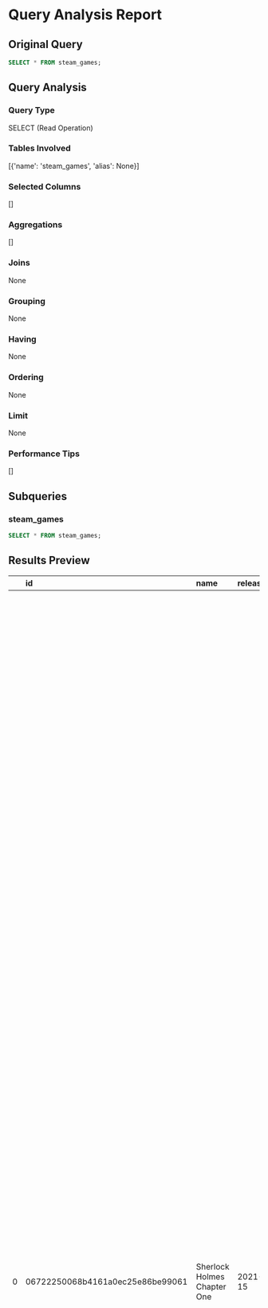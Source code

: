 # Query Analysis Report

## Original Query
```sql
SELECT * FROM steam_games;
```

## Query Analysis

### Query Type
SELECT (Read Operation)

### Tables Involved
[{'name': 'steam_games', 'alias': None}]

### Selected Columns
[]

### Aggregations
[]

### Joins
None

### Grouping
None

### Having
None

### Ordering
None

### Limit
None

### Performance Tips
[]

## Subqueries

### steam_games
```sql
SELECT * FROM steam_games;
```

## Results Preview
|    | id                               | name                             | release_date   |   estimated_owners |   peak_ccu | age_rating    |   price |   dlc_count | about_the_game                                                                                                                                                                                                                                                                                                                                                                                                                                                                                                                                                                                                                                                                                                                                                                                                                                                                                                                                                                                                                                                                                                                                                                                                                                                                                                                                                                                                                                                                                                                                                                                                                                                                                                                                                                                                                                                                                                                                                                                                                                                                                                                                                                                                                                                                                                                                                                                                                                                                                                                                                                                                                                                                                                                                                                                                                                                                                                                                                                                                                                                                                                                                                                                                                                                                                                                                                                                                                                                                                                                                                                                                                                                                                                                                                                                                                                                                                                                                                                                                                                                                                                                                                                                                                                                                                                                                                                                                                                                                                                                                                                                                                                                                                                                                                                                                                                                                                                                                                                                                                                                                                                                                                                                                                                                                                                                                                                                                                                                                                                                                                                                                                                                                                                                                                                                                                                                                                                                                                                                                                                                                                                                                                                                                                                                                                                                                                                                                                                                                                                                                                                                                                                                                                                                                                                                                                                                                                                                                                                                                                                                                                                                                                                                                                                                                                                                                                                                                                                                                                                                                                                                                                                                                                                                                                                                                                                                                                                                                                                                                                                                                                                                                                                                                                                                                                                                                                                                                                                                                                                                                                                                                                                                                                                                                                                                                                                                                                                                                                                                                                                                                                                                                                   | supported_languages                                                                                                                                                                                                                                                         | full_audio_languages                                                                                                                                                                                                                                                        | reviews                                                                                                                                                                                                                                                                                                                                                                                                                                                                                                                                                                                                                                                                                                                                                                                                                                                                                                                                                                                                                                                         | header_image                                                                  | website                                                 | support_url                                  | support_email                   | windows   | mac   | linux   |   achievements |   average_hours_played | developers                                                         | publishers            | categories                                                                                                                                                                                                                                                              | genres                                             | tags                                                                                                                                                                                                                                                   | screenshots                                                                                                                                                                                                                                                                                                                                                                                                                                                                                                                                                                                                                                                                                                                                                                                                                                                                                                                                                                                                                                                                                                                                                                                                                                                                                                                                                                                                                                                                                                                                                                                                                                                                                                                                                                                                                                                                                                                                                                                                                                                                                                                                                                                                                                                                                                                                                                                                                                                                                                                                                                                                                                                                                                                                                                                                                                                                                                                                                         | movies                                                                                                                                                                                                                                                                                                                                                                                                                                                                                                                                                                                                                                                          |
|---:|:---------------------------------|:---------------------------------|:---------------|-------------------:|-----------:|:--------------|--------:|------------:|:-----------------------------------------------------------------------------------------------------------------------------------------------------------------------------------------------------------------------------------------------------------------------------------------------------------------------------------------------------------------------------------------------------------------------------------------------------------------------------------------------------------------------------------------------------------------------------------------------------------------------------------------------------------------------------------------------------------------------------------------------------------------------------------------------------------------------------------------------------------------------------------------------------------------------------------------------------------------------------------------------------------------------------------------------------------------------------------------------------------------------------------------------------------------------------------------------------------------------------------------------------------------------------------------------------------------------------------------------------------------------------------------------------------------------------------------------------------------------------------------------------------------------------------------------------------------------------------------------------------------------------------------------------------------------------------------------------------------------------------------------------------------------------------------------------------------------------------------------------------------------------------------------------------------------------------------------------------------------------------------------------------------------------------------------------------------------------------------------------------------------------------------------------------------------------------------------------------------------------------------------------------------------------------------------------------------------------------------------------------------------------------------------------------------------------------------------------------------------------------------------------------------------------------------------------------------------------------------------------------------------------------------------------------------------------------------------------------------------------------------------------------------------------------------------------------------------------------------------------------------------------------------------------------------------------------------------------------------------------------------------------------------------------------------------------------------------------------------------------------------------------------------------------------------------------------------------------------------------------------------------------------------------------------------------------------------------------------------------------------------------------------------------------------------------------------------------------------------------------------------------------------------------------------------------------------------------------------------------------------------------------------------------------------------------------------------------------------------------------------------------------------------------------------------------------------------------------------------------------------------------------------------------------------------------------------------------------------------------------------------------------------------------------------------------------------------------------------------------------------------------------------------------------------------------------------------------------------------------------------------------------------------------------------------------------------------------------------------------------------------------------------------------------------------------------------------------------------------------------------------------------------------------------------------------------------------------------------------------------------------------------------------------------------------------------------------------------------------------------------------------------------------------------------------------------------------------------------------------------------------------------------------------------------------------------------------------------------------------------------------------------------------------------------------------------------------------------------------------------------------------------------------------------------------------------------------------------------------------------------------------------------------------------------------------------------------------------------------------------------------------------------------------------------------------------------------------------------------------------------------------------------------------------------------------------------------------------------------------------------------------------------------------------------------------------------------------------------------------------------------------------------------------------------------------------------------------------------------------------------------------------------------------------------------------------------------------------------------------------------------------------------------------------------------------------------------------------------------------------------------------------------------------------------------------------------------------------------------------------------------------------------------------------------------------------------------------------------------------------------------------------------------------------------------------------------------------------------------------------------------------------------------------------------------------------------------------------------------------------------------------------------------------------------------------------------------------------------------------------------------------------------------------------------------------------------------------------------------------------------------------------------------------------------------------------------------------------------------------------------------------------------------------------------------------------------------------------------------------------------------------------------------------------------------------------------------------------------------------------------------------------------------------------------------------------------------------------------------------------------------------------------------------------------------------------------------------------------------------------------------------------------------------------------------------------------------------------------------------------------------------------------------------------------------------------------------------------------------------------------------------------------------------------------------------------------------------------------------------------------------------------------------------------------------------------------------------------------------------------------------------------------------------------------------------------------------------------------------------------------------------------------------------------------------------------------------------------------------------------------------------------------------------------------------------------------------------------------------------------------------------------------------------------------------------------------------------------------------------------------------------------------------------------------------------------------------------------------------------------------------------------------------------------------------------------------------------------------------------------------------------------------------------------------------------------------------------------------------------------------------------------------------------------------------------------------------------------------------------------------------------------------------------------------------------------------------------------------------------------------------------------------------------------------------|:----------------------------------------------------------------------------------------------------------------------------------------------------------------------------------------------------------------------------------------------------------------------------|:----------------------------------------------------------------------------------------------------------------------------------------------------------------------------------------------------------------------------------------------------------------------------|:----------------------------------------------------------------------------------------------------------------------------------------------------------------------------------------------------------------------------------------------------------------------------------------------------------------------------------------------------------------------------------------------------------------------------------------------------------------------------------------------------------------------------------------------------------------------------------------------------------------------------------------------------------------------------------------------------------------------------------------------------------------------------------------------------------------------------------------------------------------------------------------------------------------------------------------------------------------------------------------------------------------------------------------------------------------|:------------------------------------------------------------------------------|:--------------------------------------------------------|:---------------------------------------------|:--------------------------------|:----------|:------|:--------|---------------:|-----------------------:|:-------------------------------------------------------------------|:----------------------|:------------------------------------------------------------------------------------------------------------------------------------------------------------------------------------------------------------------------------------------------------------------------|:---------------------------------------------------|:-------------------------------------------------------------------------------------------------------------------------------------------------------------------------------------------------------------------------------------------------------|:--------------------------------------------------------------------------------------------------------------------------------------------------------------------------------------------------------------------------------------------------------------------------------------------------------------------------------------------------------------------------------------------------------------------------------------------------------------------------------------------------------------------------------------------------------------------------------------------------------------------------------------------------------------------------------------------------------------------------------------------------------------------------------------------------------------------------------------------------------------------------------------------------------------------------------------------------------------------------------------------------------------------------------------------------------------------------------------------------------------------------------------------------------------------------------------------------------------------------------------------------------------------------------------------------------------------------------------------------------------------------------------------------------------------------------------------------------------------------------------------------------------------------------------------------------------------------------------------------------------------------------------------------------------------------------------------------------------------------------------------------------------------------------------------------------------------------------------------------------------------------------------------------------------------------------------------------------------------------------------------------------------------------------------------------------------------------------------------------------------------------------------------------------------------------------------------------------------------------------------------------------------------------------------------------------------------------------------------------------------------------------------------------------------------------------------------------------------------------------------------------------------------------------------------------------------------------------------------------------------------------------------------------------------------------------------------------------------------------------------------------------------------------------------------------------------------------------------------------------------------------------------------------------------------------------------------------------------------|:----------------------------------------------------------------------------------------------------------------------------------------------------------------------------------------------------------------------------------------------------------------------------------------------------------------------------------------------------------------------------------------------------------------------------------------------------------------------------------------------------------------------------------------------------------------------------------------------------------------------------------------------------------------|
|  0 | 06722250068b4161a0ec25e86be99061 | Sherlock Holmes Chapter One      | 2021-11-15     |                 82 |        127 | For Adult (A) |   44.99 |          11 | As Sherlock, your legacy is written by the decisions you make in this open world detective adventure. Deception, violence, and deduction are just a few resources in your arsenal—your mysterious companion and sounding board, Jon, is another. Whether you choose brute force to solve problems or stay one step ahead of your enemies by using your wits to spot vulnerabilities, you decide what each situation demands as you hone your investigative skills. It’s time to confront your past so you can become the legend you’re destined to be. KEY PILLARS The Man Before: As a cavalier young Sherlock on the precipice of adulthood, you’ll earn your reputation in a way no game or story has explored before. We’ve never seen the youthful arrogance and naiveté of the man before the legend—now you’re living it. Global Investigation: You never know where your next clue will come from. Explore and exploit the entire city in your pursuit of truth, using clues, rumors, disguises, tags, and pinned evidence to build a solid case within your mind palace. And Stay Down: Weapons might help you in a pinch, but there’s something to be said for style—and you have it in spades. Spot enemy vulnerabilities with your brilliant observation skills, or exploit the environment to take someone down while keeping your own hands clean. A Different Jon: Before John Watson, there was a different Jon - your best and only friend. But who is he, really? A Darkening Tide: Set in the 19th century, the vibrant island in the Mediterranean promises anything but paradise. Political corruption and crime run rampant while the islanders cling to tradition and eschew outsiders, making your job even more difficult. Truth and Lies: There are two sides to every story, and the proud islanders have their own ideas about truth and justice. It’s up to you to decide whether uncovering the truth will do more harm than good—and how that will shape the man you’ll become.                                                                                                                                                                                                                                                                                                                                                                                                                                                                                                                                                                                                                                                                                                                                                                                                                                                                                                                                                                                                                                                                                                                                                                                                                                                                                                                                                                                                                                                                                                                                                                                                                                                                                                                                                                                                                                                                                                                                                                                                                                                                                                                                                                                                                                                                                                                                                                                                                                                                                                                                                                                                                                                                                                                                                                                                                                                                                                                                                                                                                                                                                                                                                                                                                                                                                                                                                                                                                                                                                                                                                                                                                                                                                                                                                                                                                                                                                                                                                                                                                                                                                                                                                                                                                                                                                                                                                                                                                                                                                                                                                                                                                                                                                                                                                                                                                                                                                                                                                                                                                                                                                                                                                                                                                                                                                                                                                                                                                                                                                                                                                                                                                                                                                                                                                                                                                                                                                                                                                                                                                                                                                                                                                                                                                                                                                                                                                                                                                                                                                                                                                                                                                                                                                                                                                                                                                                                                                                                                                                                                                                                                                                                                                   | ['English', 'French', 'Italian', 'German', 'Spanish - Spain', 'Arabic', 'Czech', 'Japanese', 'Korean', 'Polish', 'Portuguese - Brazil', 'Russian', 'Simplified Chinese', 'Traditional Chinese', 'Turkish', 'Ukrainian']                                                     | ['English', 'Ukrainian']                                                                                                                                                                                                                                                    | “It's a detective's paradise” 8/10 – PC Gamer “Sherlock Holmes Chapter One is gorgeous in graphics, with in-depth gameplay mechanics, and a deep, emotional story about mental health and trauma compile it into the masterpiece that it is.” 10/10 – Gamegrin “A great story powered by solid writing, charming characters, varied cases, and new open-world gameplay mechanics that fit incredibly well” 8.5/10 – Wccftech                                                                                                                                                                                                                                                                                                                                                                                                                                                                                                                                                                                                                                    | https://cdn.akamai.steamstatic.com/steam/apps/1137300/header.jpg?t=1648025947 | https://sherlockholmes.one                              | http://frogwares.com/support/                | support@frogwares.com           | True      | False | False   |             39 |                18934.7 | Frogwares                                                          | Frogwares             | Single-player,Steam Achievements,Full controller support,Steam Trading Cards,Steam Cloud                                                                                                                                                                                | Action,Adventure                                   | Detective,Open World,Story Rich,Mystery,Action,Crime,Choices Matter,Adventure,Action-Adventure,Atmospheric,Investigation,Combat,Exploration,Third Person,Multiple Endings,Narration,Psychological,Thriller,Emotional,Drama                             | https://cdn.akamai.steamstatic.com/steam/apps/1137300/ss_2e203d79cdca27b3553461cc7d789842853ff189.1920x1080.jpg?t=1648025947,https://cdn.akamai.steamstatic.com/steam/apps/1137300/ss_3bbeb9b161b431b817ae90d0ed27ec9cd9d97f0e.1920x1080.jpg?t=1648025947,https://cdn.akamai.steamstatic.com/steam/apps/1137300/ss_4dbb83e746e4684621e4d60da5b3b75ac1465926.1920x1080.jpg?t=1648025947,https://cdn.akamai.steamstatic.com/steam/apps/1137300/ss_2dee7b32fad9c72c9071ffa4847f1951293659db.1920x1080.jpg?t=1648025947,https://cdn.akamai.steamstatic.com/steam/apps/1137300/ss_0b1b2d52a2dc6ad88084621befd034f112b5f949.1920x1080.jpg?t=1648025947,https://cdn.akamai.steamstatic.com/steam/apps/1137300/ss_c34ee7216f70ae6f90f1e50dcac07b2134362c50.1920x1080.jpg?t=1648025947,https://cdn.akamai.steamstatic.com/steam/apps/1137300/ss_631250287f0d9faefde8badf998080e93180790a.1920x1080.jpg?t=1648025947,https://cdn.akamai.steamstatic.com/steam/apps/1137300/ss_ba7cdfec96d17110fbde7b5b57704f740acd3aec.1920x1080.jpg?t=1648025947,https://cdn.akamai.steamstatic.com/steam/apps/1137300/ss_375535119d5190bfa4784ba57a3fac510f10c57c.1920x1080.jpg?t=1648025947,https://cdn.akamai.steamstatic.com/steam/apps/1137300/ss_f0ec8c52e34cfe60cab609fb47552c52915e99cf.1920x1080.jpg?t=1648025947,https://cdn.akamai.steamstatic.com/steam/apps/1137300/ss_66e20aee4a019cd33f414c974e4c9e18f863dac9.1920x1080.jpg?t=1648025947                                                                                                                                                                                                                                                                                                                                                                                                                                                                                                                                                                                                                                                                                                                                                                                                                                                                                                                                                                                                                                                                                                                                                                                                                                                                                                                                                                                                                                                                                                                                      | http://cdn.akamai.steamstatic.com/steam/apps/256838768/movie_max.mp4?t=1623663809,http://cdn.akamai.steamstatic.com/steam/apps/256827353/movie_max.mp4?t=1616753526,http://cdn.akamai.steamstatic.com/steam/apps/256799246/movie_max.mp4?t=1598885161                                                                                                                                                                                                                                                                                                                                                                                                           |
|  1 | 6e708b1e608f446eaa80488d26b7444b | F.I.S.T.: Forged In Shadow Torch | 2021-10-02     |                 86 |         47 | Everyone (E)  |   29.99 |           1 | Six years ago, the Machine Legion invaded and colonized the Torch City, which was originally inhabited by animals. Rayton, the former soldier in the resistance war, has been living in seclusion since then. After his friend is forcibly arrested, Rayton reclaims his mechanical fist and steps to his journey fighting back. And he never expects that he has been involved in a bigger scheme between the mafia, the rebellion, and the legion. Exploring the Metroidvania game world with a dozen of areas with distinguishing vision themes and level designs. Earning the rewards by conquering the challenges of combats, puzzles and platformers in countless chambers, tunnels and shortcuts. Interconnected and automatically loading game map makes the detailed Torch City more convincing and beautiful. Mastering the Fist, the Drill and the Whip, depending on the situation of the battlefield, switch your advantages between the long hits, the high damage and the wide range, taking every enemy standing in front of you down. Dozens of enemies wielding their unique weapons challenge you with exquisite cooperation tactics, and various bosses with totally different combat patterns provides you never repeated experience. The combining of the dieselpunk aesthetics and the oriental-style architecture constructs the core visual style of Torch City, exposing the world with the intense conflict between the furry animals and the mechanical army from their appearance to the nature. Powered by Unreal Engine 4 with physically based rendering and extremely detailed textures, presenting a gorgeous 3D visual performance and pushing the genre to a whole new level.                                                                                                                                                                                                                                                                                                                                                                                                                                                                                                                                                                                                                                                                                                                                                                                                                                                                                                                                                                                                                                                                                                                                                                                                                                                                                                                                                                                                                                                                                                                                                                                                                                                                                                                                                                                                                                                                                                                                                                                                                                                                                                                                                                                                                                                                                                                                                                                                                                                                                                                                                                                                                                                                                                                                                                                                                                                                                                                                                                                                                                                                                                                                                                                                                                                                                                                                                                                                                                                                                                                                                                                                                                                                                                                                                                                                                                                                                                                                                                                                                                                                                                                                                                                                                                                                                                                                                                                                                                                                                                                                                                                                                                                                                                                                                                                                                                                                                                                                                                                                                                                                                                                                                                                                                                                                                                                                                                                                                                                                                                                                                                                                                                                                                                                                                                                                                                                                                                                                                                                                                                                                                                                                                                                                                                                                                                                                                                                                                                                                                                                                                                                                                                                                                                                                                                                                                                                                                                                                                                                                                                                                                                                                                                                                                                                                                                                                                                                                                                                | ['English', 'Simplified Chinese', 'Japanese', 'Traditional Chinese', 'French', 'German', 'Spanish - Spain', 'Russian', 'Portuguese - Brazil']                                                                                                                               | ['English', 'Simplified Chinese', 'Portuguese - Brazil']                                                                                                                                                                                                                    | “F.I.S.T.: Forged In Shadow Torch is a gorgeous Metroidvania that tells a much better story than any anthropomorphic narrative has a right to tell. It's emotional and engaging during each scene brought together with challenging moments of action and puzzle-platforming. This game respects your time, but some moments can drag on due to limited fast travel and some confusing objectives. Who cares though, you're a rabbit with a robotic fist attached to your back; how cool is that!?” 9 – Noixy Pixel “F.I.S.T. offers another fine example of an exploration-focused side-scroller, and fans of the genre will find plenty to love. What it lacks in innovation, it makes up for by executing familiar ideas at a high level and dropping them into an alluring world. Developer TiGames has pulled a nice surprise out of its hat.” 8.5 – Game Informer “F.I.S.T: Forged in Shadow Torch's exciting, brutal combat, and rewarding exploration set it apart from many of its genre-mates, and make it utterly worth your time.” 8.5 – GodisaGeek | https://cdn.akamai.steamstatic.com/steam/apps/1330470/header.jpg?t=1653658918 |                                                         | https://discord.gg/GJW93tc2cp                | contact@antiidelay.com          | True      | False | False   |             43 |                45068.5 | TiGames                                                            | Antiidelay            | Single-player,Steam Achievements,Full controller support                                                                                                                                                                                                                | Action,Adventure,Indie,RPG,Simulation,Sports       | Metroidvania,Platformer,Action,Steampunk,Adventure,Singleplayer,2D Platformer,Story Rich,Exploration,Action-Adventure,Retro,Linear,Indie,3D Vision,Combat,2.5D,Simulation,Old School,Third Person,Stylized                                             | https://cdn.akamai.steamstatic.com/steam/apps/1330470/ss_7df6a4834d21faef268c54e82b228c4442c33ea8.1920x1080.jpg?t=1653658918,https://cdn.akamai.steamstatic.com/steam/apps/1330470/ss_d859bc7d1eeb92ba0b863820a3f5b8d2aeaa626b.1920x1080.jpg?t=1653658918,https://cdn.akamai.steamstatic.com/steam/apps/1330470/ss_e1d32451f4ad62c603c2778ad4075fd11d0dbc16.1920x1080.jpg?t=1653658918,https://cdn.akamai.steamstatic.com/steam/apps/1330470/ss_5c9aeb1bf6210a6798289fbb1c7aa2fa5c28a117.1920x1080.jpg?t=1653658918,https://cdn.akamai.steamstatic.com/steam/apps/1330470/ss_4c547ce08bb7a08fd4167b18219f58d5667abe85.1920x1080.jpg?t=1653658918,https://cdn.akamai.steamstatic.com/steam/apps/1330470/ss_d3133e508265bc969124e5f1c614de260d27240c.1920x1080.jpg?t=1653658918,https://cdn.akamai.steamstatic.com/steam/apps/1330470/ss_b6955bb1a34990d6f73a97e3cf4dd70a62da601c.1920x1080.jpg?t=1653658918,https://cdn.akamai.steamstatic.com/steam/apps/1330470/ss_7ce55287374247ce6e9d70e9dd30e35312812ac0.1920x1080.jpg?t=1653658918,https://cdn.akamai.steamstatic.com/steam/apps/1330470/ss_47fd34012a9c795bd66e41d6f39a969ac7d25bac.1920x1080.jpg?t=1653658918,https://cdn.akamai.steamstatic.com/steam/apps/1330470/ss_3a42f4a3bb928b78eeceb4f82d4b4ba2307d96ad.1920x1080.jpg?t=1653658918,https://cdn.akamai.steamstatic.com/steam/apps/1330470/ss_376baec8b827f517b367ce89965b356769e7ea90.1920x1080.jpg?t=1653658918                                                                                                                                                                                                                                                                                                                                                                                                                                                                                                                                                                                                                                                                                                                                                                                                                                                                                                                                                                                                                                                                                                                                                                                                                                                                                                                                                                                                                                                                                                                                      | http://cdn.akamai.steamstatic.com/steam/apps/256880575/movie_max.mp4?t=1648886933,http://cdn.akamai.steamstatic.com/steam/apps/256853299/movie_max.mp4?t=1648893722                                                                                                                                                                                                                                                                                                                                                                                                                                                                                             |
|  2 | d2c076cd3c49453cbc85d7eb4c223713 | Skate City                       | 2021-05-06     |                 87 |          2 | Everyone (E)  |   14.99 |           0 | Skate City is your perfect ride. Worldwide. Coast through three iconic locations based off of real-world skate spots in Los Angeles, Oslo, and Barcelona. Pull off realistic tricks with the swipe of a mouse or a flick of your joystick, with optimized controller support as well as mouse and keyboard options. Hundreds of combinations are available, including flip tricks, grabs, grinds, spins, and manuals with our easy-to-use controls. Complete over 100 challenges or chill out and ride at your own pace with Endless Skate. Customize your skater by picking up a new deck, trucks, wheels, shoes, hats, glasses, and clothes in the skate shop. You can also change your hair style, and skin tone, or unlock new moves and upgrade your abilities. Original soundtrack of atmospheric lo-fi beats. Capture and share your best runs with our in-game recording tools. You can zoom in, use a fish-eye lens, spin the camera and even slow down time to highlight your best tricks!                                                                                                                                                                                                                                                                                                                                                                                                                                                                                                                                                                                                                                                                                                                                                                                                                                                                                                                                                                                                                                                                                                                                                                                                                                                                                                                                                                                                                                                                                                                                                                                                                                                                                                                                                                                                                                                                                                                                                                                                                                                                                                                                                                                                                                                                                                                                                                                                                                                                                                                                                                                                                                                                                                                                                                                                                                                                                                                                                                                                                                                                                                                                                                                                                                                                                                                                                                                                                                                                                                                                                                                                                                                                                                                                                                                                                                                                                                                                                                                                                                                                                                                                                                                                                                                                                                                                                                                                                                                                                                                                                                                                                                                                                                                                                                                                                                                                                                                                                                                                                                                                                                                                                                                                                                                                                                                                                                                                                                                                                                                                                                                                                                                                                                                                                                                                                                                                                                                                                                                                                                                                                                                                                                                                                                                                                                                                                                                                                                                                                                                                                                                                                                                                                                                                                                                                                                                                                                                                                                                                                                                                                                                                                                                                                                                                                                                                                                                                                                                                                                                                                                                                                                                                                                                                                                                                                                                                                                                                                                                                                                                                                                                                                             | ['English', 'French', 'Italian', 'German', 'Spanish - Spain', 'Arabic', 'Danish', 'Dutch', 'Japanese', 'Korean', 'Norwegian', 'Polish', 'Portuguese - Brazil', 'Russian', 'Simplified Chinese', 'Swedish', 'Traditional Chinese', 'Turkish']                                | []                                                                                                                                                                                                                                                                          | “It's pretty much a masterpiece” Eurogamer “It’s become my 'everything' game” Kotaku “A joy to experience” Screen Rant                                                                                                                                                                                                                                                                                                                                                                                                                                                                                                                                                                                                                                                                                                                                                                                                                                                                                                                                          | https://cdn.akamai.steamstatic.com/steam/apps/1361670/header.jpg?t=1620779892 | https://skatecitygame.com/                              | https://skatecitygame.com/support/           | support@builtbysnowman.com      | True      | False | False   |             10 |                30727.7 | Agens,Room8                                                        | Snowman               | Single-player,Steam Achievements,Full controller support                                                                                                                                                                                                                | Action,Casual,Indie,Simulation,Sports              | Skating,Skateboarding,Sports,2.5D,Action,Singleplayer,Character Customization,Minimalist,Arcade,Controller,Relaxing,Realistic,Simulation,Atmospheric,Side Scroller,Casual,Stylized,Immersive Sim,Modern,Beautiful                                      | https://cdn.akamai.steamstatic.com/steam/apps/1361670/ss_698a295801e9aa5bc95f22e6e0dde96089ad420c.1920x1080.jpg?t=1620779892,https://cdn.akamai.steamstatic.com/steam/apps/1361670/ss_ddc1a2afa3f4624b9fca5478a40f00bb3b92b9e3.1920x1080.jpg?t=1620779892,https://cdn.akamai.steamstatic.com/steam/apps/1361670/ss_33407fc13a7ab4806eef8d6aef61c2cb6becf154.1920x1080.jpg?t=1620779892,https://cdn.akamai.steamstatic.com/steam/apps/1361670/ss_f52dacf8a04db19f19b2d5fc49771eb87ec3cfef.1920x1080.jpg?t=1620779892,https://cdn.akamai.steamstatic.com/steam/apps/1361670/ss_436c4bb882e790d2ee53ddd465099ed85b7762ac.1920x1080.jpg?t=1620779892,https://cdn.akamai.steamstatic.com/steam/apps/1361670/ss_bf29fdba396fc34a568c11c599a9ba6e1614e9bb.1920x1080.jpg?t=1620779892,https://cdn.akamai.steamstatic.com/steam/apps/1361670/ss_fa7841340badcdb3665e52f14ca148a75c1133e4.1920x1080.jpg?t=1620779892,https://cdn.akamai.steamstatic.com/steam/apps/1361670/ss_fdb1887e0d367a9aa537db335429429d33a65a5d.1920x1080.jpg?t=1620779892                                                                                                                                                                                                                                                                                                                                                                                                                                                                                                                                                                                                                                                                                                                                                                                                                                                                                                                                                                                                                                                                                                                                                                                                                                                                                                                                                                                                                                                                                                                                                                                                                                                                                                                                                                                                                                                                                                                             | http://cdn.akamai.steamstatic.com/steam/apps/256791250/movie_max.mp4?t=1612885783                                                                                                                                                                                                                                                                                                                                                                                                                                                                                                                                                                               |
|  3 | ea40bbb5451649e38472912b11f338b8 | The Wolf Among Us                | 2013-10-11     |                 89 |        106 | For Adult (A) |   14.99 |           0 | From the makers of the 2012 Game of the Year: The Walking Dead, comes a gritty, violent and mature thriller based on the award-winning Fables comic books (DC Comics/Vertigo). As Bigby Wolf - THE big bad wolf - you will discover that a brutal, bloody murder is just a taste of things to come in a game series where your every decision can have enormous consequences. An evolution of Telltale's ground-breaking choice and consequence game mechanics will ensure the player learns that even as Bigby Wolf, Sheriff of Fabletown, life in the big bad city is bloody, terrifying and dangerous. Over a season of content spanning across 5 episodes: Episode 1: Faith - Available Now Episode 2: Smoke and Mirrors - Available Now Episode 3: A Crooked Mile - Available Now Episode 4: In Sheep's Clothing - Available Now Episode 5: Cry Wolf - Available Now Key Features From the team that brought you 2012 Game of the Year, The Walking Dead Based on the Eisner Award-winning Fables comic book series Now, it’s not only WHAT you choose to do that will affect your story, but WHEN you choose to do it A mature and gritty take on characters from fairytales, legends and folklore who have escaped into our world A perfect place to begin your Fables journey, even if you’ve not read the comics; this game is set before the events seen in the first issue                                                                                                                                                                                                                                                                                                                                                                                                                                                                                                                                                                                                                                                                                                                                                                                                                                                                                                                                                                                                                                                                                                                                                                                                                                                                                                                                                                                                                                                                                                                                                                                                                                                                                                                                                                                                                                                                                                                                                                                                                                                                                                                                                                                                                                                                                                                                                                                                                                                                                                                                                                                                                                                                                                                                                                                                                                                                                                                                                                                                                                                                                                                                                                                                                                                                                                                                                                                                                                                                                                                                                                                                                                                                                                                                                                                                                                                                                                                                                                                                                                                                                                                                                                                                                                                                                                                                                                                                                                                                                                                                                                                                                                                                                                                                                                                                                                                                                                                                                                                                                                                                                                                                                                                                                                                                                                                                                                                                                                                                                                                                                                                                                                                                                                                                                                                                                                                                                                                                                                                                                                                                                                                                                                                                                                                                                                                                                                                                                                                                                                                                                                                                                                                                                                                                                                                                                                                                                                                                                                                                                                                                                                                                                                                                                                                                                                                                                                                                                                                                                                                                                                                                                                                                                                                                                                            | ['English']                                                                                                                                                                                                                                                                 | ['English']                                                                                                                                                                                                                                                                 | “The dark interpretations of these fairy tales are gripping and Telltale never forgets that hook.” 9/10 – Game Informer “…deftly merges Walking Dead's moral quandaries with a noir murder mystery” 90/100 – PC Gamer “… immediately stakes its own claim as one of the most exciting adventure games of the year.” 9/10 – IGN                                                                                                                                                                                                                                                                                                                                                                                                                                                                                                                                                                                                                                                                                                                                  | https://cdn.akamai.steamstatic.com/steam/apps/250320/header.jpg?t=1605585374  | https://www.telltale.com/                               | https://www.telltale.com/player-support/     |                                 | True      | False | False   |             35 |                19553   | Telltale                                                           | Telltale              | Single-player,Steam Achievements,Full controller support,Remote Play on TV                                                                                                                                                                                              | Action,Adventure,Casual                            | Adventure,Detective,Story Rich,Episodic,Point & Click,Noir,Mature,Choose Your Own Adventure,Comic Book,Singleplayer,Atmospheric,Mystery,Cinematic,Dark,Well-Written,Fantasy,Quick-Time Events,Choices Matter,Great Soundtrack,Nudity                   | https://cdn.akamai.steamstatic.com/steam/apps/250320/ss_97605e426c7bc76cd891cfe966da2c7979165b0f.1920x1080.jpg?t=1605585374,https://cdn.akamai.steamstatic.com/steam/apps/250320/ss_dedc5e68e74788af4d714392a231d090d2511af9.1920x1080.jpg?t=1605585374,https://cdn.akamai.steamstatic.com/steam/apps/250320/ss_1efe728df9f54a9663630e64370e6a43988ed1a3.1920x1080.jpg?t=1605585374,https://cdn.akamai.steamstatic.com/steam/apps/250320/ss_6936b061c105487ab9ba98fa3db8508dd237c7d4.1920x1080.jpg?t=1605585374,https://cdn.akamai.steamstatic.com/steam/apps/250320/ss_29a49b21ba1b93fc31b60707560195f7ef3fbf44.1920x1080.jpg?t=1605585374,https://cdn.akamai.steamstatic.com/steam/apps/250320/ss_be6d5010313dae1668d150f1da64802be0a37a06.1920x1080.jpg?t=1605585374,https://cdn.akamai.steamstatic.com/steam/apps/250320/ss_0ac9145dfb5bc9f729649cc5ce25d32ac09eeaaa.1920x1080.jpg?t=1605585374,https://cdn.akamai.steamstatic.com/steam/apps/250320/ss_cf263a545dbf1f3f60ca5fe19cbcbdff8a4bfcfc.1920x1080.jpg?t=1605585374,https://cdn.akamai.steamstatic.com/steam/apps/250320/ss_acdd7002a5c6be8b93bdc0c005c3bbce576d4942.1920x1080.jpg?t=1605585374,https://cdn.akamai.steamstatic.com/steam/apps/250320/ss_b7bdee9771aecc033cccc8a8e6d8e3eac47db93f.1920x1080.jpg?t=1605585374,https://cdn.akamai.steamstatic.com/steam/apps/250320/ss_624e8954b0cf08dcba1402090e898033aee75a60.1920x1080.jpg?t=1605585374,https://cdn.akamai.steamstatic.com/steam/apps/250320/ss_e7fa57e20f0aad100e067e5402bb1d6a4244a471.1920x1080.jpg?t=1605585374,https://cdn.akamai.steamstatic.com/steam/apps/250320/ss_d212b346f28b97a31cbbb18bb126a8841af71ab6.1920x1080.jpg?t=1605585374,https://cdn.akamai.steamstatic.com/steam/apps/250320/ss_c8c2cf0603f6a956fa4a514a051b0ace5081bed8.1920x1080.jpg?t=1605585374                                                                                                                                                                                                                                                                                                                                                                                                                                                                                                                                                                                                                                                                                                                                                                                                                                                                                                                                                                                                                                                                                                                                                             | http://cdn.akamai.steamstatic.com/steam/apps/2033358/movie_max.mp4?t=1447362655,http://cdn.akamai.steamstatic.com/steam/apps/2032560/movie_max.mp4?t=1447362061,http://cdn.akamai.steamstatic.com/steam/apps/2032109/movie_max.mp4?t=1447361668,http://cdn.akamai.steamstatic.com/steam/apps/2031707/movie_max.mp4?t=1447361171,http://cdn.akamai.steamstatic.com/steam/apps/2030879/movie_max.mp4?t=1447360346,http://cdn.akamai.steamstatic.com/steam/apps/2029976/movie_max.mp4?t=1447359335,http://cdn.akamai.steamstatic.com/steam/apps/2029709/movie_max.mp4?t=1447359149,http://cdn.akamai.steamstatic.com/steam/apps/2029533/movie_max.mp4?t=1447358922 |
|  4 | a141915f0de3494791151b205a712cda | Faeria                           | 2017-03-08     |                105 |         58 | Everyone (E)  |   19.99 |           9 | With its unique living board, Faeria will challenge you with truly strategic card battles. Craft your deck, shape the battlefield, and fight for victory! A strategy game like no other. Build exciting decks and shape the battlefield as you fight epic battles. Raise mountains, build forests, fill lakes, or harness the sands of the deserts. You choose your own path to victory. Earn your collection through our simple and affordable DLC-based business model. Experience a card game without expensive micro-transactions. Whether through solo campaigns, draft mode, or PVP, all cards are earned through simply playing the game! Enjoy 100+ hours of solo content, co-operative missions, and puzzles! Explore a vast array of challenges that reward you in return. Journey through the Oversky and defeat devious World Bosses - or even play enemy AI in draft mode! Enter Pandora, Faeria's unique draft mode where your deck-building skills are put to the ultimate test. Choose to play against the AI or put your deck to the ultimate test in PVP. Earn rewards based on how well you do. It’s the perfect way to increase your collection, or just have fun! Become a part of our thriving, supportive, and helpful community by joining our official Discord channel, subreddit, forums - or join The Hub! Years in the making, you’ll be hard-pressed to find a more welcoming group of players. Compete in regular officially-recognized tournaments with great prizes - or watch them live and win in-game loot! Our esports system rewards players for excellent performance and allows everyone else to watch, enjoy, and gain free loot!                                                                                                                                                                                                                                                                                                                                                                                                                                                                                                                                                                                                                                                                                                                                                                                                                                                                                                                                                                                                                                                                                                                                                                                                                                                                                                                                                                                                                                                                                                                                                                                                                                                                                                                                                                                                                                                                                                                                                                                                                                                                                                                                                                                                                                                                                                                                                                                                                                                                                                                                                                                                                                                                                                                                                                                                                                                                                                                                                                                                                                                                                                                                                                                                                                                                                                                                                                                                                                                                                                                                                                                                                                                                                                                                                                                                                                                                                                                                                                                                                                                                                                                                                                                                                                                                                                                                                                                                                                                                                                                                                                                                                                                                                                                                                                                                                                                                                                                                                                                                                                                                                                                                                                                                                                                                                                                                                                                                                                                                                                                                                                                                                                                                                                                                                                                                                                                                                                                                                                                                                                                                                                                                                                                                                                                                                                                                                                                                                                                                                                                                                                                                                                                                                                                                                                                                                                                                                                                                                                                                                                                                                                                                                                                                                                                                                                                                                                                                                                                                                        | ['English', 'French', 'German', 'Spanish - Spain', 'Portuguese', 'Russian', 'Portuguese - Brazil', 'Italian', 'Japanese', 'Korean', 'Traditional Chinese', 'Czech', 'Simplified Chinese']                                                                                   | ['English', 'Simplified Chinese']                                                                                                                                                                                                                                           | “Faeria is the perfect combination of Catan and Heartstone. There is enough content to keep you entertained for hours, although the sheer amount of cards can be a bit overwhelming in the beginning.” 88 – XGN “At first glance Faeria seems to be a crasis between Magic and Catan. In fact, the comparison makes sense. If, however, you dig deeper you can discover the good work done by Abrakam in hybridizing different genres.” 85 – evereye it                                                                                                                                                                                                                                                                                                                                                                                                                                                                                                                                                                                                         | https://cdn.akamai.steamstatic.com/steam/apps/397060/header.jpg?t=1628277473  | https://www.faeria.com                                  | https://discord.gg/faeria                    | support@abrakam.com             | True      | True  | True    |             59 |                34472.4 | Abrakam Entertainment SA                                           | Versus Evil           | Single-player,Multi-player,PvP,Online PvP,Co-op,Online Co-op,Steam Achievements,Steam Trading Cards,In-App Purchases                                                                                                                                                    | Adventure,Indie,Massively Multiplayer,RPG,Strategy | Card Game,Strategy,Massively Multiplayer,Multiplayer,Indie,Adventure,RPG,Board Game,Turn-Based,Fantasy,Hex Grid,Singleplayer,Turn-Based Strategy,Trading Card Game,Casual,Action,Early Access,Survival,Relaxing,Anime                                  | https://cdn.akamai.steamstatic.com/steam/apps/397060/ss_b6e63e433787861222a7feeaf617fb5d9c36efd1.1920x1080.jpg?t=1628277473,https://cdn.akamai.steamstatic.com/steam/apps/397060/ss_4d807bace6b1cfd4b2dd8b39703ed5b66306f596.1920x1080.jpg?t=1628277473,https://cdn.akamai.steamstatic.com/steam/apps/397060/ss_48527901b7ea283fd17c810f7e0351afe9b6166f.1920x1080.jpg?t=1628277473,https://cdn.akamai.steamstatic.com/steam/apps/397060/ss_c99aedbdf15163b172e7c0029048e615cad5b8d2.1920x1080.jpg?t=1628277473,https://cdn.akamai.steamstatic.com/steam/apps/397060/ss_224ad122d70ef229f1b55254a8526569ea3cfdbc.1920x1080.jpg?t=1628277473,https://cdn.akamai.steamstatic.com/steam/apps/397060/ss_de8c332f3c763bd2f9ae7552452ffa436c13e624.1920x1080.jpg?t=1628277473,https://cdn.akamai.steamstatic.com/steam/apps/397060/ss_57079b72de2ed54b6bb48b7793d2ba8e90a389bf.1920x1080.jpg?t=1628277473,https://cdn.akamai.steamstatic.com/steam/apps/397060/ss_b01f267ee71ae5e539b650ca4c36ac7d9fb97a39.1920x1080.jpg?t=1628277473,https://cdn.akamai.steamstatic.com/steam/apps/397060/ss_35a6247e5b47ec7b94ccd3b629320a0ef6116fb9.1920x1080.jpg?t=1628277473,https://cdn.akamai.steamstatic.com/steam/apps/397060/ss_e4d3d44a805c3aba2a25f15c9481f46984ea68f8.1920x1080.jpg?t=1628277473,https://cdn.akamai.steamstatic.com/steam/apps/397060/ss_df2a6cc8335ca9af92e104d2115b05143fad0e79.1920x1080.jpg?t=1628277473,https://cdn.akamai.steamstatic.com/steam/apps/397060/ss_2977160264b5346daa228db4e93f887da7aa473a.1920x1080.jpg?t=1628277473                                                                                                                                                                                                                                                                                                                                                                                                                                                                                                                                                                                                                                                                                                                                                                                                                                                                                                                                                                                                                                                                                                                                                                                                                                                                                                                                                                                                                     | http://cdn.akamai.steamstatic.com/steam/apps/256754310/movie_max.mp4?t=1561481202                                                                                                                                                                                                                                                                                                                                                                                                                                                                                                                                                                               |
|  5 | 14f073a7a4204943b830717c32e2c710 | 20XX                             | 2017-08-16     |                 87 |         17 | Everyone (E)  |   14.99 |           3 | If you like roguelikes or Mega Man, 20XX is for you! 20XX is a roguelike action platformer that you can play with a friend. Jump and shoot your way through ever-changing levels, collect awesome new powers, and battle mighty bosses in the name of saving the human race maybe! 20XX also features full co-op. Play with a friend on the couch or over the interwebs! 20XX supports 1-2 players locally or online via Steam. Features: Crisp, precise controls - do exactly what you want your character to! Over 100 mighty powerups to collect! Tons of different play modes and optional difficulty modifiers! Seeded Daily and Weekly Challenges! All gameplay features available in both single player and co-op! (online or local) Roguelike Elements: Random levels: each time you play 20XX, the stages you play through will be brand new! Permanent death: each 20XX playthrough is a self-contained life! Death sends you back to HQ, where you can buy powerful upgrades for future runs. (There's also a Reverent Mode where you get three lives to make it through the game instead of one.) Persistent Upgrades: as you play 20XX, you'll earn Soul Chips, which unlock powerful Permanent Upgrades and expand the pool of items that can you can find as you play!                                                                                                                                                                                                                                                                                                                                                                                                                                                                                                                                                                                                                                                                                                                                                                                                                                                                                                                                                                                                                                                                                                                                                                                                                                                                                                                                                                                                                                                                                                                                                                                                                                                                                                                                                                                                                                                                                                                                                                                                                                                                                                                                                                                                                                                                                                                                                                                                                                                                                                                                                                                                                                                                                                                                                                                                                                                                                                                                                                                                                                                                                                                                                                                                                                                                                                                                                                                                                                                                                                                                                                                                                                                                                                                                                                                                                                                                                                                                                                                                                                                                                                                                                                                                                                                                                                                                                                                                                                                                                                                                                                                                                                                                                                                                                                                                                                                                                                                                                                                                                                                                                                                                                                                                                                                                                                                                                                                                                                                                                                                                                                                                                                                                                                                                                                                                                                                                                                                                                                                                                                                                                                                                                                                                                                                                                                                                                                                                                                                                                                                                                                                                                                                                                                                                                                                                                                                                                                                                                                                                                                                                                                                                                                                                                                                                                                                                                                                                                                                                                                                                                                                                                                                                                                                                                                                                                                                                            | ['English', 'Spanish - Spain', 'French', 'German', 'Japanese', 'Korean', 'Portuguese - Brazil', 'Russian', 'Simplified Chinese']                                                                                                                                            | ['English', 'Spanish - Spain', 'French', 'German', 'Japanese', 'Korean', 'Portuguese - Brazil', 'Russian', 'Simplified Chinese']                                                                                                                                            | “20XX perfectly recreates the feeling of Mega Man X, and generously adds all the procedural elements that players want out of an old-fashioned game these days.” Kotaku “It looks fantastic.” Rock Paper Shotgun “20XX Is The Mega Man X Sequel Capcom Should Have Made” Tech Times                                                                                                                                                                                                                                                                                                                                                                                                                                                                                                                                                                                                                                                                                                                                                                             | https://cdn.akamai.steamstatic.com/steam/apps/322110/header.jpg?t=1588889694  | http://www.batterystaplegames.com                       | http://www.batterystaplegames.com            | support@batterystaplegames.com  | True      | False | False   |             50 |                28350.3 | Batterystaple Games,Fire Hose Games                                | Batterystaple Games   | Single-player,Multi-player,PvP,Online PvP,Shared/Split Screen PvP,Co-op,Online Co-op,Shared/Split Screen Co-op,Shared/Split Screen,Steam Achievements,Full controller support,Steam Trading Cards,Steam Cloud,Steam Leaderboards,Remote Play on TV,Remote Play Together | Action,Indie                                       | Platformer,Action Roguelike,Action,Rogue-lite,2D Platformer,Online Co-Op,2D,Indie,Female Protagonist,Local Co-Op,Great Soundtrack,Side Scroller,Multiplayer,Controller,Local Multiplayer,Procedural Generation,Co-op,Singleplayer,Rogue-like,Difficult | https://cdn.akamai.steamstatic.com/steam/apps/322110/ss_6c9a63604d00481b4808ec62cee6a8c81ad76f41.1920x1080.jpg?t=1588889694,https://cdn.akamai.steamstatic.com/steam/apps/322110/ss_ac67e2ff5f5852babc3e11f8b8f97d7c84276adf.1920x1080.jpg?t=1588889694,https://cdn.akamai.steamstatic.com/steam/apps/322110/ss_4dee338fb435533f338924eac91a67f14d26356d.1920x1080.jpg?t=1588889694,https://cdn.akamai.steamstatic.com/steam/apps/322110/ss_12560b37b9fd4ed1c08176766c4ca9a15fe67095.1920x1080.jpg?t=1588889694,https://cdn.akamai.steamstatic.com/steam/apps/322110/ss_795a3ef7abdbfdc563630a7a082bc0e57829ef1d.1920x1080.jpg?t=1588889694,https://cdn.akamai.steamstatic.com/steam/apps/322110/ss_8ff565b7973e9cf97fc8eb7d53a390e725b394b7.1920x1080.jpg?t=1588889694,https://cdn.akamai.steamstatic.com/steam/apps/322110/ss_93ee80056b790eee528c5a30e4580cebb51d6a60.1920x1080.jpg?t=1588889694,https://cdn.akamai.steamstatic.com/steam/apps/322110/ss_db717ce311d283026506668ea12dd2c18099f447.1920x1080.jpg?t=1588889694,https://cdn.akamai.steamstatic.com/steam/apps/322110/ss_43911fd9f7667317273205a36da2d5f4f16566e9.1920x1080.jpg?t=1588889694,https://cdn.akamai.steamstatic.com/steam/apps/322110/ss_fa7ee5122df38343ec1207a45e5e323e0c416330.1920x1080.jpg?t=1588889694                                                                                                                                                                                                                                                                                                                                                                                                                                                                                                                                                                                                                                                                                                                                                                                                                                                                                                                                                                                                                                                                                                                                                                                                                                                                                                                                                                                                                                                                                                                                                                                                                                                                             | http://cdn.akamai.steamstatic.com/steam/apps/256722040/movie_max.mp4?t=1530920121,http://cdn.akamai.steamstatic.com/steam/apps/256690828/movie_max.mp4?t=1502882617                                                                                                                                                                                                                                                                                                                                                                                                                                                                                             |
|  6 | 16b7c8509ea8427898981145d244316c | ARK: Survival Evolved            | 2017-08-27     |                 92 |      98215 | Everyone (E)  |   29.99 |          15 | As a man or woman stranded naked, freezing and starving on the shores of a mysterious island called ARK, you must hunt, harvest resources, craft items, grow crops, research technologies, and build shelters to withstand the elements. Use your cunning and resources to kill or tame &amp; breed the leviathan dinosaurs and other primeval creatures roaming the land, and team up with or prey on hundreds of other players to survive, dominate... and escape! Dinosaurs, Creatures, &amp; Breeding! -- over 100+ creatures can be tamed using a challenging capture-&amp;-affinity process, involving weakening a feral creature to knock it unconscious, and then nursing it back to health with appropriate food. Once tamed, you can issue commands to your tames, which it may follow depending on how well you’ve tamed and trained it. Tames, which can continue to level-up and consume food, can also carry Inventory and Equipment such as Armor, carry prey back to your settlement depending on their strength, and larger tames can be ridden and directly controlled! Fly a Pterodactyl over the snow-capped mountains, lift allies over enemy walls, race through the jungle with a pack of Raptors, tromp through an enemy base along a gigantic brontosaurus, or chase down prey on the back of a raging T-Rex! Take part in a dynamic ecosystem life-cycle with its own predator &amp; prey hierarchies, where you are just one creature among many species struggling for dominance and survival. Tames can also be mated with the opposite gender, to selectively breed successive generations using a trait system based on recombinant genetic inheritance. This process includes both egg-based incubation and mammalian gestation lifecycles! Or put more simply, raise babies! You must eat and drink to survive, with different kinds of plants &amp; meat having different nutritional properties, including human meat. Ensuring a supply of fresh water to your home and inventory is a pressing concern. All physical actions come at a cost of food and water, long-distance travel is fraught with subsistence peril! Inventory weight makes you move slower, and the day/night cycle along with randomized weather patterns add another layer of challenge by altering the temperature of the environment, causing you to hunger or thirst more quickly. Build a fire or shelter, and craft a large variety of customizable clothing &amp; armors, to help protect yourself against locational damage &amp; extreme temperatures using the dynamic indoor/outdoor insulation calculation system! By chopping down forests full of trees and mining metal and other precious resources, you can craft the parts to build massive multi-leveled structures composed of complex snap-linked parts, including ramps, beams, pillars, windows, doors, gates, remote gates, trapdoors, water pipes, faucets, generators, wires and all manner of electrical devices, and ladders among many other types. Structures have a load system to fall apart if enough support has been destroyed, so reinforcing your buildings is important. All structures and items can be painted to customize the look of your home, as well as placing dynamically per-pixel paintable signs, textual billboards, and other decorative objects. Shelter reduces the extremes of weather and provides security for yourself and your stash! Weapons, clothing &amp; armor gear can also be painted to express your own visual style. Pick seeds from the wild vegetation around you, plant them in plots that you lay down, water them and nurture them with fertilizer (everything poops after consuming calories, which can then be composted, and some fertilizer is better than others). Tend to your crops and they will grow to produce delicious and rare fruits, which can also be used to cook a plethora of logical recipes and make useful tonics! Explore to find the rarest of plant seeds that have the most powerful properties! Vegetarians &amp; vegans can flourish, and it will be possible to master and conquer the ARK in a non-violent manner! By bringing sufficient rare sacrificial items to special Summon locations, you can capture the attention of the one of the ARK’s god-like mythical creatures, who will arrive for battle. These gargantuan monstrosities provide an end-game goal for the most experienced groups of players and their armies of tames, and will yield extremely valuable progression items if they are defeated. Create a Tribe and add your friends to it, and all your tames can be commanded by and allied to anyone in your Tribe. Your Tribe will also be able to respawn at any of your home spawn points. Promote members to Tribe Admins to reduce the burden of management. Distribute key items and pass-codes to provide access your shared village! All items are crafted from Blueprints that have variable statistics and qualities, and require corresponding resources. More remote and harsh locales across the ARK tend to have better resources, including the tallest mountains, darkest caves, and depths of the ocean! Level-Up your player character by gaining experience through performance actions, Level-Up your tames, and learn new 'Engrams' to be able to craft Items from memory without the use of blueprints, even if you die! Customize the underlying physical look of your character with hair, eye, and skin tones, along with an array of body proportion modifiers. As you explore the vast ARK, you'll find clues left by other Survivors who have made the ARK their home in ages past, in the form of collectible detailed 3D 'Explorer Notes'. By uncovering all of these, you can begin to piece together the true nature of the ARK, and discover its purpose! Everything you craft has durability and will wear-out from extended use if not repaired, and when you leave the game, your character remains sleeping in the persistent world. Your inventory physically exists in boxes or on your character in the world. Everything can be looted &amp; stolen, so to achieve security you must build-up, team-up, or have tames to guard your stash. Death is permanent, and you can even knock out, capture, and force-feed other players to use them for your own purposes, such as extracting their blood to for transfusions, harvesting their fecal matter to use as fertilizer, or using them as food for your carnivorous tames! The mysterious ARK is a formidable and imposing environment, composed of many natural and unnatural structures, above-ground, below-ground, and underwater. By fully exploring its secrets, you’ll find the most exotic procedurally randomized creatures and rare blueprints. Also to be found are Explorer Notes that are dynamically updated into the game, written by previous human denizens of the ARK from across the millennia, creatively detailing the creatures and backstory of the ARK and its creatures. Fully develop your in-game ARK-map through exploration, write custom points of interest onto it, and craft a Compass or GPS coordinates to aid exploring with other players, whom you can communicate with via proximity text &amp; voice chat, or long-distance radio. Construct &amp; draw in-game signs for other players to help them or lead them astray... And yet.. how do you ultimately challenge the Creators and Conquer the ARK? A definitive end-game is planned. On the 100+ player servers, your character, everything you built, and your tames, stay in-game even when you leave. You can even physically travel your character and items between the network of ARK's by accessing the Obelisks and uploading (or downloading) your data from the Steam Economy! A galaxy of ARKs, each slightly different than the previous, to leave your mark on and conquer, one at a time -- special official ARKs will be unveiled on the World-map for limited times in singular themed events with corresponding limited-run items! Furthermore, you can now design or randomize your own unique 'Procedurally Generated ARKs', for infinite replayability and endless surprises. You can play single-player local games, and bring your character and items between unofficial player-hosted servers, back and forth from singleplayer to multiplayer. Mod the game, with full Steam Workshop support and customized Unreal Engine 4 editor. See how we built our ARK using our maps and assets as an example. Host your own server and configure your ARK precisely to your liking. We want to see what you create! The over-the-top hyper real imagery of the ARK its creatures is brought to expressive life using a highly-customized Unreal Engine 4, with fully dynamic lighting &amp; global illumination, weather systems (rain, fog, snow, etc) &amp; true-to-life volumetric cloud simulation, and the latest in advanced DirectX11 and DirectX12 rendering techniques. Music by award-winning composer of 'Ori and the Blind Forest', Gareth Coker! | ['English', 'French', 'Italian', 'German', 'Spanish - Spain', 'Russian', 'Portuguese - Brazil', 'Simplified Chinese', 'Czech', 'Danish', 'Dutch', 'Hungarian', 'Polish', 'Swedish', 'Thai', 'Traditional Chinese', 'Turkish', 'Ukrainian', 'Finnish', 'Japanese', 'Korean'] | ['English', 'French', 'Italian', 'German', 'Spanish - Spain', 'Russian', 'Portuguese - Brazil', 'Simplified Chinese', 'Czech', 'Danish', 'Dutch', 'Hungarian', 'Polish', 'Swedish', 'Thai', 'Traditional Chinese', 'Turkish', 'Ukrainian', 'Finnish', 'Japanese', 'Korean'] |                                                                                                                                                                                                                                                                                                                                                                                                                                                                                                                                                                                                                                                                                                                                                                                                                                                                                                                                                                                                                                                                 | https://cdn.akamai.steamstatic.com/steam/apps/346110/header.jpg?t=1655137924  | http://www.playark.com                                  | https://support.survivetheark.com/hc/en-us   | support@studiowildcard.com      | True      | True  | True    |             32 |                53282.5 | Studio Wildcard,Instinct Games,Efecto Studios,Virtual Basement LLC | Studio Wildcard       | Single-player,Multi-player,MMO,Co-op,Steam Achievements,Full controller support,Steam Workshop,Steam Cloud,Valve Anti-Cheat enabled,Includes level editor,Remote Play on Tablet                                                                                         | Action,Adventure,Indie,Massively Multiplayer,RPG   | Open World Survival Craft,Survival,Open World,Multiplayer,Dinosaurs,Crafting,Building,Adventure,Base-Building,Co-op,Action,First-Person,Sandbox,Massively Multiplayer,Singleplayer,Early Access,RPG,Dragons,Sci-fi,Indie                               | https://cdn.akamai.steamstatic.com/steam/apps/346110/ss_2fd997a2f7151cb2187043a1f41589cc6a9ebf3a.1920x1080.jpg?t=1655137924,https://cdn.akamai.steamstatic.com/steam/apps/346110/ss_01cbef83fe28d64ee5a3d39a86043fb1e49abd31.1920x1080.jpg?t=1655137924,https://cdn.akamai.steamstatic.com/steam/apps/346110/ss_164a92a53f9bcbb728b391fc0719f9769c2e1249.1920x1080.jpg?t=1655137924,https://cdn.akamai.steamstatic.com/steam/apps/346110/ss_46778c08a1a5ac5bdbaf8a5bf844fa666f66a14b.1920x1080.jpg?t=1655137924,https://cdn.akamai.steamstatic.com/steam/apps/346110/ss_ffe9f0e2e23892f3bb6188e5a3eed0f60a08baf4.1920x1080.jpg?t=1655137924,https://cdn.akamai.steamstatic.com/steam/apps/346110/ss_cada382a940c062a1a5244db8da1326de55ddeae.1920x1080.jpg?t=1655137924,https://cdn.akamai.steamstatic.com/steam/apps/346110/ss_1a7f5508e5384a759ccc83fa484db04513213698.1920x1080.jpg?t=1655137924,https://cdn.akamai.steamstatic.com/steam/apps/346110/ss_ffd48da603fa700d10738ae4ee44ce2b9113cb64.1920x1080.jpg?t=1655137924,https://cdn.akamai.steamstatic.com/steam/apps/346110/ss_7f9c3429b86d65cd63beed4597a23148d7cadf08.1920x1080.jpg?t=1655137924,https://cdn.akamai.steamstatic.com/steam/apps/346110/ss_fb806797fb216cad733dc70a3fc732134442b1e6.1920x1080.jpg?t=1655137924,https://cdn.akamai.steamstatic.com/steam/apps/346110/ss_f72af9a68df60b7299b13f07b8165c71b8eac2aa.1920x1080.jpg?t=1655137924,https://cdn.akamai.steamstatic.com/steam/apps/346110/ss_1e494e45758b4dd3323b1c359047aaaa5be101d5.1920x1080.jpg?t=1655137924,https://cdn.akamai.steamstatic.com/steam/apps/346110/ss_5d60317fff984fcd8d8a7bee9c51f8e0729f7e8f.1920x1080.jpg?t=1655137924,https://cdn.akamai.steamstatic.com/steam/apps/346110/ss_3dc2a30d50dc7f90a063dfdf522d33365531ee45.1920x1080.jpg?t=1655137924,https://cdn.akamai.steamstatic.com/steam/apps/346110/ss_b6e12f80b762779d72429b81f09cc1bff3a04502.1920x1080.jpg?t=1655137924,https://cdn.akamai.steamstatic.com/steam/apps/346110/ss_5cd31fadb3bf000f48dd7d15dfcdaabe3adfa143.1920x1080.jpg?t=1655137924,https://cdn.akamai.steamstatic.com/steam/apps/346110/ss_d2167e4dfbaba128a1ff913fbe6dd17a1e500afb.1920x1080.jpg?t=1655137924,https://cdn.akamai.steamstatic.com/steam/apps/346110/ss_99814e21d5079b9f614833666fa5f083e836ae97.1920x1080.jpg?t=1655137924,https://cdn.akamai.steamstatic.com/steam/apps/346110/ss_120e315aa92fbbdd2f41b755308f9c3294aac4f8.1920x1080.jpg?t=1655137924,https://cdn.akamai.steamstatic.com/steam/apps/346110/ss_20d4167db64362df71a16b7f29fa299439374e26.1920x1080.jpg?t=1655137924,https://cdn.akamai.steamstatic.com/steam/apps/346110/ss_a73ab1d7971328d6bbb007714e7955fc80ac0e9a.1920x1080.jpg?t=1655137924,https://cdn.akamai.steamstatic.com/steam/apps/346110/ss_98b29ddcd624ac63b868c13167c9d0e1f4d1d811.1920x1080.jpg?t=1655137924,https://cdn.akamai.steamstatic.com/steam/apps/346110/ss_a1c33e4e5d26a6cfb475f062fdbcee6c57fb0352.1920x1080.jpg?t=1655137924 | http://cdn.akamai.steamstatic.com/steam/apps/256836250/movie_max.mp4?t=1622089232,http://cdn.akamai.steamstatic.com/steam/apps/256693939/movie_max.mp4?t=1508277163,http://cdn.akamai.steamstatic.com/steam/apps/256744539/movie_max.mp4?t=1551899542,http://cdn.akamai.steamstatic.com/steam/apps/256655397/movie_max.mp4?t=1503989702,http://cdn.akamai.steamstatic.com/steam/apps/256666035/movie_max.mp4?t=1503989709,http://cdn.akamai.steamstatic.com/steam/apps/256656850/movie_max.mp4?t=1503989720,http://cdn.akamai.steamstatic.com/steam/apps/2039177/movie_max.mp4?t=1503989726                                                                     |
|  7 | 56b3f851cc664490a9911040da23a611 | Gone Home                        | 2013-08-15     |                 81 |          6 | Everyone (E)  |   14.99 |           1 | June 7th, 1995. 1:15 AM You arrive home after a year abroad. You expect your family to greet you, but the house is empty. Something's not right. Where is everyone? And what's happened here? Unravel the mystery for yourself in Gone Home, a story exploration game from The Fullbright Company. Gone Home is an interactive exploration simulator. Interrogate every detail of a seemingly normal house to discover the story of the people who live there. Open any drawer and door. Pick up objects and examine them to discover clues. Uncover the events of one family's lives by investigating what they've left behind. Go Home Again. Key Features A Personal Story : Created by veterans of the BioShock series and the story team behind Minerva's Den, Gone Home offers the rich, nuanced details of one family's struggles to deal with uncertainty, heartache, and change. An Immersive Place : Return to the 1990s by visiting a home where every detail has been carefully recreated, and the sounds of a rainstorm outside wrap you in the experience. No Combat, No Puzzles : Gone Home is a nonviolent and puzzle-free experience, inviting you to play at your own pace without getting attacked, stuck, or frustrated. This house wants you to explore it. Fully Interactive Investigation : Discover what's happened to the Greenbriars by examining a house full of the family's personal possessions, and the notes and letters they've left behind. Use your powers of observation to piece together a story that unfolds as you explore. Behind-The-Scenes Commentary : Over 90 minutes of commentary by the developers, musicians, and voice talent behind Gone Home. Access Commentary mode by clicking the Modifiers button when starting a new game!                                                                                                                                                                                                                                                                                                                                                                                                                                                                                                                                                                                                                                                                                                                                                                                                                                                                                                                                                                                                                                                                                                                                                                                                                                                                                                                                                                                                                                                                                                                                                                                                                                                                                                                                                                                                                                                                                                                                                                                                                                                                                                                                                                                                                                                                                                                                                                                                                                                                                                                                                                                                                                                                                                                                                                                                                                                                                                                                                                                                                                                                                                                                                                                                                                                                                                                                                                                                                                                                                                                                                                                                                                                                                                                                                                                                                                                                                                                                                                                                                                                                                                                                                                                                                                                                                                                                                                                                                                                                                                                                                                                                                                                                                                                                                                                                                                                                                                                                                                                                                                                                                                                                                                                                                                                                                                                                                                                                                                                                                                                                                                                                                                                                                                                                                                                                                                                                                                                                                                                                                                                                                                                                                                                                                                                                                                                                                                                                                                                                                                                                                                                                                                                                                                                                                                                                                                                                                                                                                                                                                                                                                                                                                                                                                                                                                                                                                                              | ['English', 'French', 'Italian', 'German', 'Spanish - Spain', 'Japanese', 'Portuguese - Brazil', 'Russian', 'Simplified Chinese']                                                                                                                                           | ['English', 'Simplified Chinese']                                                                                                                                                                                                                                           | “Gone Home is the greatest video game love story ever told.” The New York Times “I never expected to see myself — or such a strong reflection of myself and my own life — in a video game.” 10/10 – Polygon “Epic, personal and revelatory.” 5/5 – Giant Bomb                                                                                                                                                                                                                                                                                                                                                                                                                                                                                                                                                                                                                                                                                                                                                                                                   | https://cdn.akamai.steamstatic.com/steam/apps/232430/header.jpg?t=1642456987  | http://gonehome.game                                    | http://fullbright.company/technical-support/ | support@fullbrig.ht             | True      | True  | True    |             10 |                43366.2 | Fullbright                                                         | Fullbright            | Single-player,Steam Achievements,Full controller support,Steam Trading Cards,Captions available,Steam Cloud,Commentary available,Remote Play on TV                                                                                                                      | Adventure,Indie                                    | Walking Simulator,Short,Indie,Exploration,Atmospheric,First-Person,Story Rich,Narrative,LGBTQ+,Female Protagonist,Adventure,Singleplayer,Great Soundtrack,Mystery,Interactive Fiction,1990's,Emotional,Narration,Romance,Point & Click                 | https://cdn.akamai.steamstatic.com/steam/apps/232430/ss_29fdcd67dd73dc1a86d20da1be093e29cee58882.1920x1080.jpg?t=1642456987,https://cdn.akamai.steamstatic.com/steam/apps/232430/ss_c0864dd9e03481aa1359fccc4cd9ceb0c9abdc66.1920x1080.jpg?t=1642456987,https://cdn.akamai.steamstatic.com/steam/apps/232430/ss_83b5c355b9c6aaf8b9945ca7e31b4b9a119bcdfb.1920x1080.jpg?t=1642456987,https://cdn.akamai.steamstatic.com/steam/apps/232430/ss_dfd1fda95f56da364e2dc655374318ea00c564f5.1920x1080.jpg?t=1642456987,https://cdn.akamai.steamstatic.com/steam/apps/232430/ss_9b128ab002257cbbbb6b9e6256a747b6e799629a.1920x1080.jpg?t=1642456987,https://cdn.akamai.steamstatic.com/steam/apps/232430/ss_70f4e5b2816fe992cf27f5a63a1b6090e80b1e05.1920x1080.jpg?t=1642456987,https://cdn.akamai.steamstatic.com/steam/apps/232430/ss_1048701ac971c2ec8f5c948e74f7b82d8f49edc7.1920x1080.jpg?t=1642456987,https://cdn.akamai.steamstatic.com/steam/apps/232430/ss_33ca03b69812cef8993eea5fac6f904618d5d30b.1920x1080.jpg?t=1642456987,https://cdn.akamai.steamstatic.com/steam/apps/232430/ss_ee84a574696dd18302bba37c960503d84408e5e1.1920x1080.jpg?t=1642456987,https://cdn.akamai.steamstatic.com/steam/apps/232430/ss_ed014b6c5cd740978988ba7bfa7ed68a0dbb412b.1920x1080.jpg?t=1642456987                                                                                                                                                                                                                                                                                                                                                                                                                                                                                                                                                                                                                                                                                                                                                                                                                                                                                                                                                                                                                                                                                                                                                                                                                                                                                                                                                                                                                                                                                                                                                                                                                                                                             | http://cdn.akamai.steamstatic.com/steam/apps/2029073/movie_max.mp4?t=1447358523,http://cdn.akamai.steamstatic.com/steam/apps/2029688/movie_max.mp4?t=1447359132                                                                                                                                                                                                                                                                                                                                                                                                                                                                                                 |
|  8 | d89d1ecf209d42688d82909e522f2ec1 | Speed Brawl                      | 2018-09-18     |                101 |          1 | Everyone (E)  |   19.99 |           0 | Speed Brawl is a 2D combat-racer about moving fast and hitting hard! Maintain your momentum, build your combos, and unleash powerful special moves. Find your own fighting style, and assemble the finest team of brawlers ever seen. Then do it all again faster... faster... FASTER!!! Features 6 Unique Brawlers with their own play styles Loads of upgrades to customize each fighter and blast through the competition Razor sharp visuals and beautifully animated characters Over 50 unique action-packed events and races to wade through across multiple Speed Brawl Leagues. Local and online co-operative play through the whole campaign! Story London, 1888 . After a decade of war with the Lunar invaders we named the Selenites, the British Empire finally vanquished the insect-like menace thanks to a dashing officer by the name of Hugo Wells. He crushed the colony’s queen and in doing so cemented his status as both a hero of the empire, and the de facto patriarch of the drone-like Selenites. Following the war, the Selenites became the new workforce of our industrial revolution, ushering in a new era of progress and prosperity. Freed from the shackles of employment, man could pursue more earthly endeavors. However, listlessness and disobedience rampaged throughout the middle and working classes. In order to satiate the masses, Hugo Wells conceived of the ultimate entertainment. An elite sport where only the bravest, the fastest and the most worthy warriors could wage a petty war against the enslaved Selenite hordes. Welcome… to Speed Brawl!                                                                                                                                                                                                                                                                                                                                                                                                                                                                                                                                                                                                                                                                                                                                                                                                                                                                                                                                                                                                                                                                                                                                                                                                                                                                                                                                                                                                                                                                                                                                                                                                                                                                                                                                                                                                                                                                                                                                                                                                                                                                                                                                                                                                                                                                                                                                                                                                                                                                                                                                                                                                                                                                                                                                                                                                                                                                                                                                                                                                                                                                                                                                                                                                                                                                                                                                                                                                                                                                                                                                                                                                                                                                                                                                                                                                                                                                                                                                                                                                                                                                                                                                                                                                                                                                                                                                                                                                                                                                                                                                                                                                                                                                                                                                                                                                                                                                                                                                                                                                                                                                                                                                                                                                                                                                                                                                                                                                                                                                                                                                                                                                                                                                                                                                                                                                                                                                                                                                                                                                                                                                                                                                                                                                                                                                                                                                                                                                                                                                                                                                                                                                                                                                                                                                                                                                                                                                                                                                                                                                                                                                                                                                                                                                                                                                                                                                                                                                                                                                                                                                                     | ['English', 'French', 'German', 'Portuguese - Brazil', 'Russian', 'Japanese', 'Korean', 'Simplified Chinese']                                                                                                                                                               | ['English', 'Simplified Chinese']                                                                                                                                                                                                                                           | “Speed Brawl stands out among so many others games like it. Its unique and refined combat system makes maintaining flow and attaining gold an addictive and compulsive pursuit, while snappy writing and a beautifully illustrated art style bring its world to life with personality and style.” 8/10 – Pure Playstation “Speed Brawl is a stylish combat-racer that provides plenty of punch, kick and personality. Its setting offers unique playgrounds for players to brawl and test their skills to the limit, making Speed Brawl one of the most fun games I’ve played this year.” 8/10 – Nerd Bacon “Speed Brawl flew under my radar initially, and I am so glad I was given the chance to take it for a ride. Between the absolutely jaw dropping intro sequence, the beautiful art style and the on-point voice acting, this game is awesome. With that in mind, I give Speed Brawl a Ring Side Seat out of 10, and my personal recommendation. Get this game, turn up the volume and have fun.” 90% – DLH                                            | https://cdn.akamai.steamstatic.com/steam/apps/468670/header.jpg?t=1625497949  | http://speedbrawl.com                                   | http://dblstallion.com/contact               | info@dblstallion.com            | True      | False | False   |             59 |                16070.9 | Double Stallion Games                                              | Double Stallion Games | Single-player,Multi-player,PvP,Online PvP,Shared/Split Screen PvP,Co-op,Online Co-op,Shared/Split Screen Co-op,Shared/Split Screen,Steam Achievements,Full controller support,Steam Trading Cards,Stats,Steam Leaderboards,Remote Play on TV,Remote Play Together       | Action,Adventure,Indie                             | Anime,Fast-Paced,Action,Side Scroller,Beat 'em up,Combat Racing,Indie,Combat,Steampunk,2D Platformer,Local Multiplayer,Multiplayer,Fighting,Adventure,Singleplayer,Stylized,Comedy,Platformer,2D,2D Fighter                                            | https://cdn.akamai.steamstatic.com/steam/apps/468670/ss_de350755a2784b6429b9d75ba37d88ffb249b837.1920x1080.jpg?t=1625497949,https://cdn.akamai.steamstatic.com/steam/apps/468670/ss_b9fa5c31c49a31d66b15f7f4a6ace829cd30d386.1920x1080.jpg?t=1625497949,https://cdn.akamai.steamstatic.com/steam/apps/468670/ss_0d91fcc1d152a4808d34dbafbcd24b30a13ed0a1.1920x1080.jpg?t=1625497949,https://cdn.akamai.steamstatic.com/steam/apps/468670/ss_20a9fa488a529b25f66cbb9f235c356472d72be9.1920x1080.jpg?t=1625497949,https://cdn.akamai.steamstatic.com/steam/apps/468670/ss_c33f5bd4594ee04777beb3a2c3a44a39c399d7b9.1920x1080.jpg?t=1625497949,https://cdn.akamai.steamstatic.com/steam/apps/468670/ss_f853a592d4acaf322a3b5e4fd4f0da161c6b915c.1920x1080.jpg?t=1625497949,https://cdn.akamai.steamstatic.com/steam/apps/468670/ss_c48d99111ff27c66937d4886b015b5af744c712a.1920x1080.jpg?t=1625497949,https://cdn.akamai.steamstatic.com/steam/apps/468670/ss_ad0fc2320bca3e81419539fd27a3f8f1437f5299.1920x1080.jpg?t=1625497949,https://cdn.akamai.steamstatic.com/steam/apps/468670/ss_5d54a94ad438777beda907802f93d637eee24187.1920x1080.jpg?t=1625497949,https://cdn.akamai.steamstatic.com/steam/apps/468670/ss_58458944093ca790c4ce09c9724c96d5246a6165.1920x1080.jpg?t=1625497949,https://cdn.akamai.steamstatic.com/steam/apps/468670/ss_0235eedc0847d02f4f16ec0563bba12fec02664e.1920x1080.jpg?t=1625497949,https://cdn.akamai.steamstatic.com/steam/apps/468670/ss_2301c6d21f0a20f4e8651bbbc088efd0e2df5e91.1920x1080.jpg?t=1625497949,https://cdn.akamai.steamstatic.com/steam/apps/468670/ss_9c78e7141ea6d57fa7e7884944bf87bf3e946c48.1920x1080.jpg?t=1625497949                                                                                                                                                                                                                                                                                                                                                                                                                                                                                                                                                                                                                                                                                                                                                                                                                                                                                                                                                                                                                                                                                                                                                                                                                                                                                         | http://cdn.akamai.steamstatic.com/steam/apps/256723102/movie_max.mp4?t=1532378267,http://cdn.akamai.steamstatic.com/steam/apps/256729429/movie_max.mp4?t=1537282870                                                                                                                                                                                                                                                                                                                                                                                                                                                                                             |
|  9 | 4f5fc46773204263addc7aaa76601b4a | Farmer's Dynasty                 | 2019-11-21     |                 88 |        153 | Everyone (E)  |    8.99 |           3 | FARMER’S DYNASTY offers a totally new gaming experience by mixing elements of a life simulation with role-playing elements and a classical farming simulation game. Remember the good old days visiting your grandfathers farm? The time when you were sitting on your grandfather's tractor together with him driving around and working on your fields? You are back on your farm now. The past years have been full of work for you in the city but you never forgot the good old times. The dream always lived in you: to rebuild your grandfather's farm and start your own dynasty - let the dream come true! Live - Build – Farm: Enjoy a unique mix of farming, constructing and life simulation that takes you to the countryside and holds plenty of challenging gameplay in stock! Repair and renovate your farm: Repair roofs, stables and sheds, renovate facades and decorate the interiors of your house to your own taste. Interact with the extensive open world and collect social points: Be open for new acquaintances - helpfulness and friendliness pay off – and sooner or later you will find your partner for live and maybe even have kids! Complete challenging quests in your environment and enjoy the country life in its full splendor with all its facets, e.g., on a camp fire or while fishing. Take control of agricultural machinery and tractors: Whether old or new - it's up to you and your farming and economic skills whether you have old and rusty or super modern equipment to work your fields and earn your daily bread with. Enjoy the bird's eye view of your farm: your drone provides incredible views of the scenery! Plant, care for and harvest vegetables, take care of your animals and sell your products: Whether in the stables, on the fields or in the greenhouse – there is a lot to do, so let’s get going!                                                                                                                                                                                                                                                                                                                                                                                                                                                                                                                                                                                                                                                                                                                                                                                                                                                                                                                                                                                                                                                                                                                                                                                                                                                                                                                                                                                                                                                                                                                                                                                                                                                                                                                                                                                                                                                                                                                                                                                                                                                                                                                                                                                                                                                                                                                                                                                                                                                                                                                                                                                                                                                                                                                                                                                                                                                                                                                                                                                                                                                                                                                                                                                                                                                                                                                                                                                                                                                                                                                                                                                                                                                                                                                                                                                                                                                                                                                                                                                                                                                                                                                                                                                                                                                                                                                                                                                                                                                                                                                                                                                                                                                                                                                                                                                                                                                                                                                                                                                                                                                                                                                                                                                                                                                                                                                                                                                                                                                                                                                                                                                                                                                                                                                                                                                                                                                                                                                                                                                                                                                                                                                                                                                                                                                                                                                                                                                                                                                                                                                                                                                                                                                                                                                                                                                                                                                                                                                                                                                                                                                                                                                                                                                                                                                                                       | ['English', 'French', 'Italian', 'German', 'Spanish - Spain', 'Portuguese - Brazil', 'Japanese', 'Korean', 'Polish', 'Russian', 'Traditional Chinese', 'Simplified Chinese', 'Turkish', 'Dutch', 'Hungarian']                                                               | ['English', 'French', 'Italian', 'German', 'Spanish - Spain', 'Hungarian']                                                                                                                                                                                                  |                                                                                                                                                                                                                                                                                                                                                                                                                                                                                                                                                                                                                                                                                                                                                                                                                                                                                                                                                                                                                                                                 | https://cdn.akamai.steamstatic.com/steam/apps/678900/header.jpg?t=1655970781  | http://www.toplitz-productions.com/farmers-dynasty.html |                                              | support@toplitz-productions.com | True      | False | False   |             24 |                26671.5 | UMEO Studios                                                       | Toplitz Productions   | Single-player,Steam Achievements,Full controller support,Steam Trading Cards                                                                                                                                                                                            | Casual,RPG,Simulation,Strategy                     | Simulation,Farming Sim,Life Sim,RPG,Agriculture,Singleplayer,Early Access,Building,Casual,Open World,Strategy,Realistic,Management,Crafting,Relaxing,First-Person,Driving,Family Friendly,Controller,Nature                                            | https://cdn.akamai.steamstatic.com/steam/apps/678900/ss_d3cc7dbb9f683550260e32069f8ace3e332a4349.1920x1080.jpg?t=1655970781,https://cdn.akamai.steamstatic.com/steam/apps/678900/ss_f7dc3d24548d3d0f07fff599951a9e4473aa80c5.1920x1080.jpg?t=1655970781,https://cdn.akamai.steamstatic.com/steam/apps/678900/ss_c4632c95df6e6a40f217b7611960fd4fb2749d90.1920x1080.jpg?t=1655970781,https://cdn.akamai.steamstatic.com/steam/apps/678900/ss_2573f2f2ac551548ba7c2c766e67a99e8385ba09.1920x1080.jpg?t=1655970781,https://cdn.akamai.steamstatic.com/steam/apps/678900/ss_40bd73ff47016e3cd1fac746e1bc4a54ee4efa44.1920x1080.jpg?t=1655970781,https://cdn.akamai.steamstatic.com/steam/apps/678900/ss_a2061e238dd19d63de98c59676e890605e64f9be.1920x1080.jpg?t=1655970781,https://cdn.akamai.steamstatic.com/steam/apps/678900/ss_c9177766e3aa380e102d0d83be98f1d0db9fb1da.1920x1080.jpg?t=1655970781,https://cdn.akamai.steamstatic.com/steam/apps/678900/ss_89b29bc0763db67377f49b4a2f48e5348dc924b5.1920x1080.jpg?t=1655970781,https://cdn.akamai.steamstatic.com/steam/apps/678900/ss_9510c8b158a8c7cbbf25610ce44f19d51d2bd0ce.1920x1080.jpg?t=1655970781,https://cdn.akamai.steamstatic.com/steam/apps/678900/ss_9340e8abd79a1a686b6e3548bf134ce759785e85.1920x1080.jpg?t=1655970781,https://cdn.akamai.steamstatic.com/steam/apps/678900/ss_efbef6b3f392a803df4769c62607f8e89df098bb.1920x1080.jpg?t=1655970781,https://cdn.akamai.steamstatic.com/steam/apps/678900/ss_215ba12daf05589741ecac1e7c299f6ddebda3a8.1920x1080.jpg?t=1655970781,https://cdn.akamai.steamstatic.com/steam/apps/678900/ss_e85ee32e6f7738220877db00e1555ae7ec822943.1920x1080.jpg?t=1655970781,https://cdn.akamai.steamstatic.com/steam/apps/678900/ss_ab343d706459aaa1eccf825849e7738a54522579.1920x1080.jpg?t=1655970781                                                                                                                                                                                                                                                                                                                                                                                                                                                                                                                                                                                                                                                                                                                                                                                                                                                                                                                                                                                                                                                                                                                                                             | http://cdn.akamai.steamstatic.com/steam/apps/256808706/movie_max.mp4?t=1604997153,http://cdn.akamai.steamstatic.com/steam/apps/256767846/movie_max.mp4?t=1574346556                                                                                                                                                                                                                                                                                                                                                                                                                                                                                             |

*Showing 10 of 1097 results*
